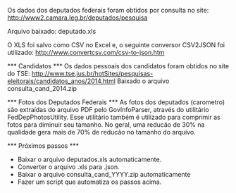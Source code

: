 Os dados dos deputados federais foram obtidos por consulta no site:
http://www2.camara.leg.br/deputados/pesquisa

Arquivo baixado: 
deputado.xls

O XLS foi salvo como CSV no Excel e,
o seguinte conversor CSV2JSON foi utilizado:
http://www.convertcsv.com/csv-to-json.htm


*** Candidatos ***
Os dados pessoais dos candidatos foram obtidos no site do TSE:
http://www.tse.jus.br/hotSites/pesquisas-eleitorais/candidatos_anos/2014.html
Baixado o arquivo consulta_cand_2014.zip

*** Fotos dos Deputados Federais ***
As fotos dos deputados (carometro) são extraídas do arquivo PDF pelo GovInfoParser, através do utilitário FedDepPhotosUtility.
Esse utilitário também é utilizado para comprimir as fotos para diminuir seu tamanho.
No geral, uma reducão de 30% na qualidade gera mais de 70% de reducão no tamanho do arquivo.

*** Próximos passos ***
 - Baixar o arquivo deputados.xls automaticamente.
 - Converter o arquivo .xls para .json.
 - Baixar o arquivo consulta_cand_YYYY.zip automaticamente
 - Fazer um script que automatiza os passos acima.